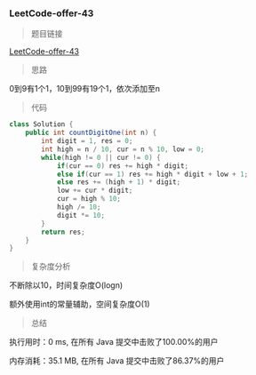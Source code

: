 ### LeetCode-offer-43

> 题目链接

[LeetCode-offer-43](https://leetcode-cn.com/problems/1nzheng-shu-zhong-1chu-xian-de-ci-shu-lcof/)

> 思路

0到9有1个1，10到99有19个1，依次添加至n

> 代码

```java
class Solution {
    public int countDigitOne(int n) {
        int digit = 1, res = 0;
        int high = n / 10, cur = n % 10, low = 0;
        while(high != 0 || cur != 0) {
            if(cur == 0) res += high * digit;
            else if(cur == 1) res += high * digit + low + 1;
            else res += (high + 1) * digit;
            low += cur * digit;
            cur = high % 10;
            high /= 10;
            digit *= 10;
        }
        return res;
    }
}
```

> 复杂度分析

不断除以10，时间复杂度O(logn)

额外使用int的常量辅助，空间复杂度O(1)

> 总结

执行用时：0 ms, 在所有 Java 提交中击败了100.00%的用户

内存消耗：35.1 MB, 在所有 Java 提交中击败了86.37%的用户
